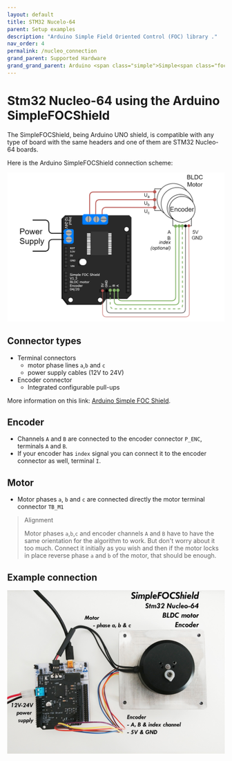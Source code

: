```yaml
---
layout: default
title: STM32 Nucelo-64
parent: Setup examples
description: "Arduino Simple Field Oriented Control (FOC) library ."
nav_order: 4
permalink: /nucleo_connection
grand_parent: Supported Hardware
grand_grand_parent: Arduino <span class="simple">Simple<span class="foc">FOC</span>library</span>
---
```



# Stm32 Nucleo-64 using the Arduino <span class="simple">Simple<span class="foc">FOC</span>Shield</span>
The <span class="simple">Simple<span class="foc">FOC</span>Shield</span>, being Arduino UNO shield, is compatible with any type of board with the same headers and one of them are STM32 Nucleo-64 boards.

Here is the Arduino <span class="simple">Simple<span class="foc">FOC</span>Shield</span> connection scheme:

<p><img src="extras/Images/foc_shield_v13.png" class="img400"></p>

## Connector types
 - Terminal connectors 
    - motor phase lines `a`,`b` and `c`
    - power supply cables (12V to 24V)
 - Encoder connector
    - Integrated configurable pull-ups

More information on this link: [Arduino Simple FOC Shield](arduino_simplefoc_shield_showcase).

## Encoder 
- Channels `A` and `B` are connected to the encoder connector `P_ENC`, terminals `A` and `B`. 
- If your encoder has `index` signal you can connect it to the encoder connector as well, terminal `I`.

## Motor
- Motor phases `a`, `b` and `c` are connected directly the motor terminal connector `TB_M1`

<blockquote class="info"> <p class="heading">Alignment</p>
Motor phases <code class="highlighter-rouge">a</code>,<code class="highlighter-rouge">b</code>,<code class="highlighter-rouge">c</code> and encoder channels <code class="highlighter-rouge">A</code> and <code class="highlighter-rouge">B</code> have to have the same orientation for the algorithm to work. But don't worry about it too much. Connect it initially as you wish and then if the motor locks in place reverse phase <code class="highlighter-rouge">a</code> and <code class="highlighter-rouge">b</code> of the motor, that should be enough.
</blockquote>

## Example connection
<p><img src="extras/Images/nucleo_foc_shield_connection.jpg" class="width60"></p>
